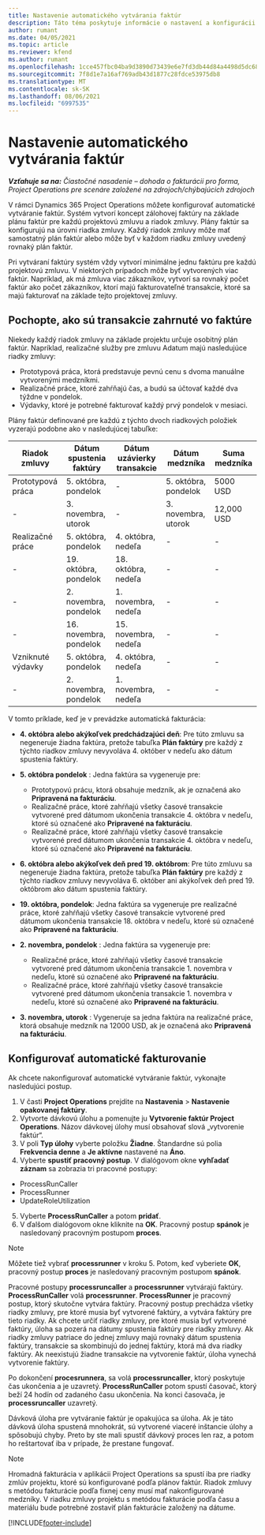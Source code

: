 ```yaml
---
title: Nastavenie automatického vytvárania faktúr
description: Táto téma poskytuje informácie o nastavení a konfigurácii automatického vytvárania faktúr pro forma.
author: rumant
ms.date: 04/05/2021
ms.topic: article
ms.reviewer: kfend
ms.author: rumant
ms.openlocfilehash: 1cce457fbc04ba9d3890d73439e6e7fd3db44d84a4498d5dc68ed82d362158b5
ms.sourcegitcommit: 7f8d1e7a16af769adb43d1877c28fdce53975db8
ms.translationtype: MT
ms.contentlocale: sk-SK
ms.lasthandoff: 08/06/2021
ms.locfileid: "6997535"
---
```

# <a name="set-up-automatic-invoice-creation"></a>Nastavenie automatického vytvárania faktúr 
 
_**Vzťahuje sa na:** Čiastočné nasadenie – dohoda o fakturácii pro forma, Project Operations pre scenáre založené na zdrojoch/chýbajúcich zdrojoch_

V rámci Dynamics 365 Project Operations môžete konfigurovať automatické vytváranie faktúr. Systém vytvorí koncept zálohovej faktúry na základe plánu faktúr pre každú projektovú zmluvu a riadok zmluvy. Plány faktúr sa konfigurujú na úrovni riadka zmluvy. Každý riadok zmluvy môže mať samostatný plán faktúr alebo môže byť v každom riadku zmluvy uvedený rovnaký plán faktúr.

Pri vytváraní faktúry systém vždy vytvorí minimálne jednu faktúru pre každú projektovú zmluvu. V niektorých prípadoch môže byť vytvorených viac faktúr. Napríklad, ak má zmluva viac zákazníkov, vytvorí sa rovnaký počet faktúr ako počet zákazníkov, ktorí majú fakturovateľné transakcie, ktoré sa majú fakturovať na základe tejto projektovej zmluvy.

## <a name="understand-how-transactions-are-included-on-an-invoice"></a>Pochopte, ako sú transakcie zahrnuté vo faktúre 

Niekedy každý riadok zmluvy na základe projektu určuje osobitný plán faktúr. Napríklad, realizačné služby pre zmluvu Adatum majú nasledujúce riadky zmluvy:

- Prototypová práca, ktorá predstavuje pevnú cenu s dvoma manuálne vytvorenými medzníkmi.
- Realizačné práce, ktoré zahŕňajú čas, a budú sa účtovať každé dva týždne v pondelok.
- Výdavky, ktoré je potrebné fakturovať každý prvý pondelok v mesiaci.

Plány faktúr definované pre každú z týchto dvoch riadkových položiek vyzerajú podobne ako v nasledujúcej tabuľke:

| Riadok zmluvy | Dátum spustenia faktúry | Dátum uzávierky transakcie | Dátum medzníka | Suma medzníka |
| --- | --- | --- | --- | --- |
| Prototypová práca | 5. októbra, pondelok | - | 5. októbra, pondelok | 5000 USD |
| - | 3. novembra, utorok | - | 3. novembra, utorok | 12,000 USD |
| Realizačné práce | 5. októbra, pondelok | 4. októbra, nedeľa | - | - |
| - | 19. októbra, pondelok | 18. októbra, nedeľa | - | - |
| - | 2. novembra, pondelok | 1. novembra, nedeľa | - | - |
| - | 16. novembra, pondelok | 15. novembra, nedeľa | - | - |
| Vzniknuté výdavky | 5. októbra, pondelok | 4. októbra, nedeľa | - | - |
| - | 2. novembra, pondelok | 1. novembra, nedeľa | - | - |

V tomto príklade, keď je v prevádzke automatická fakturácia:

- **4. októbra alebo akýkoľvek predchádzajúci deň**: Pre túto zmluvu sa negeneruje žiadna faktúra, pretože tabuľka **Plán faktúry** pre každý z týchto riadkov zmluvy nevyvoláva 4. október v nedeľu ako dátum spustenia faktúry.
- **5. októbra pondelok** : Jedna faktúra sa vygeneruje pre:

    - Prototypovú prácu, ktorá obsahuje medzník, ak je označená ako **Pripravená na fakturáciu**.
    - Realizačné práce, ktoré zahŕňajú všetky časové transakcie vytvorené pred dátumom ukončenia transakcie 4. októbra v nedeľu, ktoré sú označené ako **Pripravené na fakturáciu**.
    - Realizačné práce, ktoré zahŕňajú všetky časové transakcie vytvorené pred dátumom ukončenia transakcie 4. októbra v nedeľu, ktoré sú označené ako **Pripravené na fakturáciu**.
  
- **6. októbra alebo akýkoľvek deň pred 19. októbrom**: Pre túto zmluvu sa negeneruje žiadna faktúra, pretože tabuľka **Plán faktúry** pre každý z týchto riadkov zmluvy nevyvoláva 6. október ani akýkoľvek deň pred 19. októbrom ako dátum spustenia faktúry.
- **19. októbra, pondelok**: Jedna faktúra sa vygeneruje pre realizačné práce, ktoré zahŕňajú všetky časové transakcie vytvorené pred dátumom ukončenia transakcie 18. októbra v nedeľu, ktoré sú označené ako **Pripravené na fakturáciu**.
- **2. novembra, pondelok** : Jedna faktúra sa vygeneruje pre:

    - Realizačné práce, ktoré zahŕňajú všetky časové transakcie vytvorené pred dátumom ukončenia transakcie 1. novembra v nedeľu, ktoré sú označené ako **Pripravené na fakturáciu**.
    - Realizačné práce, ktoré zahŕňajú všetky časové transakcie vytvorené pred dátumom ukončenia transakcie 1. novembra v nedeľu, ktoré sú označené ako **Pripravené na fakturáciu**.

- **3. novembra, utorok** : Vygeneruje sa jedna faktúra na realizačné práce, ktorá obsahuje medzník na 12000 USD, ak je označená ako **Pripravená na fakturáciu**.

## <a name="configure-automatic-invoicing"></a>Konfigurovať automatické fakturovanie

Ak chcete nakonfigurovať automatické vytváranie faktúr, vykonajte nasledujúci postup.

1. V časti **Project Operations** prejdite na **Nastavenia** > **Nastavenie opakovanej faktúry**.
2. Vytvorte dávkovú úlohu a pomenujte ju **Vytvorenie faktúr Project Operations**. Názov dávkovej úlohy musí obsahovať slová „vytvorenie faktúr“.
3. V poli **Typ úlohy** vyberte položku **Žiadne**. Štandardne sú polia **Frekvencia denne** a **Je aktívne** nastavené na **Áno**.
4. Vyberte **spustiť pracovný postup**. V dialógovom okne **vyhľadať záznam** sa zobrazia tri pracovné postupy:

- ProcessRunCaller
- ProcessRunner
- UpdateRoleUtilization

5. Vyberte **ProcessRunCaller** a potom **pridať**.
6. V ďalšom dialógovom okne kliknite na **OK**. Pracovný postup **spánok** je nasledovaný pracovným postupom **proces**. 

> [!NOTE]
> Môžete tiež vybrať **processrunner** v kroku 5. Potom, keď vyberiete **OK**, pracovný postup **proces** je nasledovaný pracovným postupom **spánok**.

Pracovné postupy **processruncaller** a **processrunner** vytvárajú faktúry. **ProcessRunCaller** volá **processrunner**. **ProcessRunner** je pracovný postup, ktorý skutočne vytvára faktúry. Pracovný postup prechádza všetky riadky zmluvy, pre ktoré musia byť vytvorené faktúry, a vytvára faktúry pre tieto riadky. Ak chcete určiť riadky zmluvy, pre ktoré musia byť vytvorené faktúry, úloha sa pozerá na dátumy spustenia faktúry pre riadky zmluvy. Ak riadky zmluvy patriace do jednej zmluvy majú rovnaký dátum spustenia faktúry, transakcie sa skombinujú do jednej faktúry, ktorá má dva riadky faktúry. Ak neexistujú žiadne transakcie na vytvorenie faktúr, úloha vynechá vytvorenie faktúry.

Po dokončení **procesrunnera**, sa volá **processruncaller**, ktorý poskytuje čas ukončenia a je uzavretý. **ProcessRunCaller** potom spustí časovač, ktorý beží 24 hodín od zadaného času ukončenia. Na konci časovača, je **processruncaller** uzavretý.

Dávková úloha pre vytváranie faktúr je opakujúca sa úloha. Ak je táto dávková úloha spustená mnohokrát, sú vytvorené viaceré inštancie úlohy a spôsobujú chyby. Preto by ste mali spustiť dávkový proces len raz, a potom ho reštartovať iba v prípade, že prestane fungovať.

> [!NOTE]
> Hromadná fakturácia v aplikácii Project Operations sa spustí iba pre riadky zmlúv projektu, ktoré sú konfigurované podľa plánov faktúr. Riadok zmluvy s metódou fakturácie podľa fixnej ceny musí mať nakonfigurované medzníky. V riadku zmluvy projektu s metódou fakturácie podľa času a materiálu bude potrebné zostaviť plán fakturácie založený na dátume.


[!INCLUDE[footer-include](../../includes/footer-banner.md)]
